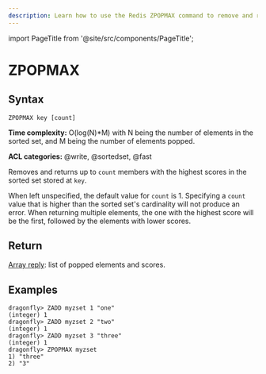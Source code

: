```yaml
---
description: Learn how to use the Redis ZPOPMAX command to remove and return the member with the highest score in a sorted set, plus expert tips beyond the official docs.
---
```


import PageTitle from '@site/src/components/PageTitle';

# ZPOPMAX

<PageTitle title="Redis ZPOPMAX Explained (Better Than Official Docs)" />

## Syntax

    ZPOPMAX key [count]

**Time complexity:** O(log(N)\*M) with N being the number of elements in the sorted set, and M being the number of elements popped.

**ACL categories:** @write, @sortedset, @fast

Removes and returns up to `count` members with the highest scores in the sorted
set stored at `key`.

When left unspecified, the default value for `count` is 1. Specifying a `count`
value that is higher than the sorted set's cardinality will not produce an
error. When returning multiple elements, the one with the highest score will
be the first, followed by the elements with lower scores.

## Return

[Array reply](https://redis.io/docs/reference/protocol-spec/#arrays): list of popped elements and scores.

## Examples

```shell
dragonfly> ZADD myzset 1 "one"
(integer) 1
dragonfly> ZADD myzset 2 "two"
(integer) 1
dragonfly> ZADD myzset 3 "three"
(integer) 1
dragonfly> ZPOPMAX myzset
1) "three"
2) "3"
```
